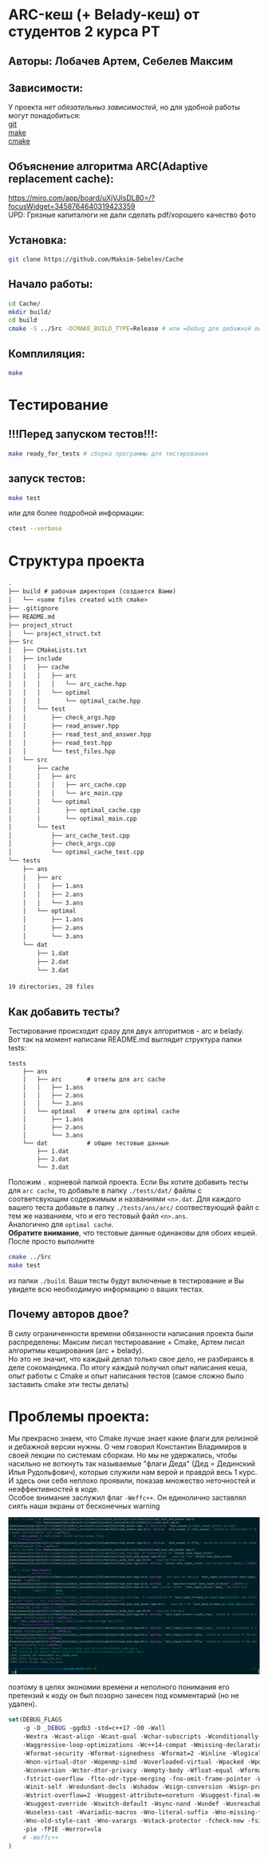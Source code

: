 # ARC-кеш (+ Belady-кеш) от студентов 2 курса РТ
## Авторы: Лобачев Артем, Себелев Максим

## Зависимости:
У проекта *нет обязательныз зависимостей*, но для удобной работы могут понадобиться:\
[git](https://git-scm.com/ "ссылка на официальный сайт git")\
[make](https://www.gnu.org/software/make/ "ссылка на оффициальный сайт make") \
[cmake](https://cmake.org/ "с\сылка на официальный сайт cmake")

## Объяснение алгоритма ARC(Adaptive replacement cache):
https://miro.com/app/board/uXjVJIsDL80=/?focusWidget=3458764640319423359 \
UPD: Грязные капиталюги не дали сделать pdf/хорошего качество фото 

## Установка:
```bash
git clone https://github.com/Maksim-Sebelev/Cache
```
## Начало работы:
```bash
cd Cache/
mkdir build/
cd build
cmake -S ../Src -DCMAKE_BUILD_TYPE=Release # или =Debug для дебажной версии
```

## Комплиляция:
```bash
make
```

# Тестирование

## !!!Перед запуском тестов!!!:
```bash
make ready_for_tests # сборка программы для тестирования
```
## запуск тестов:
```bash
make test 
```
или для более подробной информации:
```bash
ctest --verbose
```

# Структура проекта
```txt
.
├── build # рабочая директория (создается Вами)
│   └── <some files created with cmake>
├── .gitignore
├── README.md
├── project_struct
│   └── project_struct.txt
├── Src
│   ├── CMakeLists.txt
│   ├── include
│   │   ├── cache
│   │   │   ├── arc
│   │   │   │   └── arc_cache.hpp
│   │   │   └── optimal
│   │   │       └── optimal_cache.hpp
│   │   └── test
│   │       ├── check_args.hpp
│   │       ├── read_answer.hpp
│   │       ├── read_test_and_answer.hpp
│   │       ├── read_test.hpp
│   │       └── test_files.hpp
│   └── src
│       ├── cache
│       │   ├── arc
│       │   │   ├── arc_cache.cpp
│       │   │   └── arc_main.cpp
│       │   └── optimal
│       │       ├── optimal_cache.cpp
│       │       └── optimal_main.cpp
│       └── test
│           ├── arc_cache_test.cpp
│           ├── check_args.cpp
│           └── optimal_cache_test.cpp
└── tests
    ├── ans
    │   ├── arc
    │   │   ├── 1.ans
    │   │   ├── 2.ans
    │   │   └── 3.ans
    │   └── optimal
    │       ├── 1.ans
    │       ├── 2.ans
    │       └── 3.ans
    └── dat
        ├── 1.dat
        ├── 2.dat
        └── 3.dat

19 directories, 28 files

```

## Как добавить тесты?
Тестирование происходит сразу для двух алгоритмов - arc и belady. \
Вот так на момент написани README.md выглядит структура папки tests:
```text
tests
    ├── ans
    │   ├── arc       # ответы для arc cache
    │   │   ├── 1.ans
    │   │   ├── 2.ans
    │   │   └── 3.ans
    │   └── optimal   # ответы для optimal cache
    │       ├── 1.ans
    │       ├── 2.ans
    │       └── 3.ans
    └── dat           # общие тестовые данные
        ├── 1.dat
        ├── 2.dat
        └── 3.dat
```
Положим `.` корневой папкой проекта.
Если Вы хотите добавить тесты для `arc cache`, то добавьте в папку `./tests/dat/` файлы с соответсвующим содержимым и названиями `<n>.dat`.
Для каждого вашего теста добавьте в папку `./tests/ans/arc/` соотвествующий файл с тем же названием, что и его тестовый файл `<n>.ans`.\
Аналогично для `optimal cache`.\
**Обратите внимание**, что тестовые данные одинаковы для обоих кешей.\
После просто выполните
```bash
cmake ../Src
make test
```
из папки `./build`. Ваши тесты будут включеные в тестирование и Вы увидете всю необходимую информацию о ваших тестах.


## Почему авторов двое?
В силу ограниченности времени обязанности написания проекта были распределены: Максим писал тестироавание + Cmake, Артем писал алгоритмы кеширования (arc + belady).\
Но это не значит, что каждый делал только свое дело, не разбираясь в деле сокомандника. По итогу каждый получил опыт написания кеша, опыт работы с Cmake и опыт написания тестов (самое сложно было заставить cmake эти тесты делать)

# Проблемы проекта:
Мы прекрасно знаем, что Cmake лучше знает какие флаги для релизной и дебажной версии нужны.
О чем говорил Константин Владимиров в своей лекции по системам сборкам.
Но мы не удержались, чтобы насильно не воткнуть так называемые "флаги Деда" (Дед = Дединский Илья Рудольфович), которые служили нам верой и правдой весь 1 курс. И здесь они себя неплохо проявили, показав множество неточностей и неэффективностей в коде.\
Особое внимание заслужил флаг `-Weffc++`. Он единолично заставлял сиять наши экраны от бесконечных warning

![Warning from -Weffc++](./assets/weffc++.png)

поэтому в целях экономии времени и неполного понимания его претензий к коду он был позорно занесен под комментарий (но не удален).

```cmake
set(DEBUG_FLAGS
	-g -D _DEBUG -ggdb3 -std=c++17 -O0 -Wall
	-Wextra -Wcast-align -Wcast-qual -Wchar-subscripts -Wconditionally-supported
	-Waggressive-loop-optimizations -Wc++14-compat -Wmissing-declarations
	-Wformat-security -Wformat-signedness -Wformat=2 -Winline -Wlogical-op
	-Wnon-virtual-dtor -Wopenmp-simd -Woverloaded-virtual -Wpacked -Wpointer-arith
	-Wconversion -Wctor-dtor-privacy -Wempty-body -Wfloat-equal -Wformat-nonliteral
	-fstrict-overflow -flto-odr-type-merging -fno-omit-frame-pointer -Wstack-usage=8192
	-Winit-self -Wredundant-decls -Wshadow -Wsign-conversion -Wsign-promo -Wstrict-null-sentinel
	-Wstrict-overflow=2 -Wsuggest-attribute=noreturn -Wsuggest-final-methods -Wsuggest-final-types
	-Wsuggest-override -Wswitch-default -Wsync-nand -Wundef -Wunreachable-code -Wunused
	-Wuseless-cast -Wvariadic-macros -Wno-literal-suffix -Wno-missing-field-initializers -Wno-narrowing
	-Wno-old-style-cast -Wno-varargs -Wstack-protector -fcheck-new -fsized-deallocation -fstack-protector
	-pie -fPIE -Werror=vla 				
	# -Weffc++
)
```

